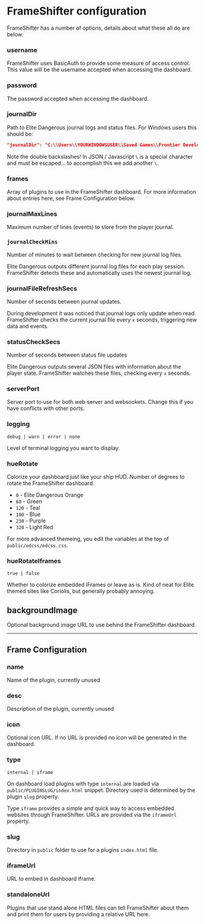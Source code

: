 # FrameShifter configuration

FrameShifter has a number of options, details about what these all do are below.

### username

FrameShifter uses BasicAuth to provide some measure of access control. This value will be the username accepted when accessing the dashboard.

### password

The password accepted when accessing the dashboard.

### journalDir

Path to Elite Dangerous journal logs and status files.
For Windows users this should be:

```json
"journalDir": "C:\\Users\\YOURWINDOWSUSER\\Saved Games\\Frontier Developments\\Elite Dangerous",
```

Note the double backslashes! In JSON / Javascript `\` is a special character and must be escaped... to accomplish this we add another `\`.

### frames

Array of plugins to use in the FrameShifter dashboard. For more information about entries here, see Frame Configuration below.

### journalMaxLines

Maximum number of lines (events) to store from the player journal. 

### `journalCheckMins`

Number of minutes to wait between checking for new journal log files. 

Elite Dangerous outputs different journal log files for each play session. FrameShifter detects these and automatically uses the newest journal log.

### journalFileRefreshSecs

Number of seconds between journal updates.

During development it was noticed that journal logs only update when read. FrameShifter checks the current journal file every `x` seconds, triggering new data and events.

### statusCheckSecs

Number of seconds between status file updates

Elite Dangerous outputs several JSON files with information about the player state.  FrameShifter watches these files, checking every `x` seconds.

### serverPort

Server port to use for both web server and websockets.
Change this if you have conflicts with other ports.

### logging

`debug | warn | error | none`

Level of terminal logging you want to display.

### hueRotate

Colorize your dashboard just like your ship HUD. Number of degrees to rotate the FrameShifter dashboard.

- `0` - Elite Dangerous Orange
- `60` - Green
- `120` - Teal
- `180` - Blue
- `230` - Purple
- `320` - Light Red

For more advanced themeing, you edit the variables at the top of `public/edcss/edcss.css`.

### hueRotateIframes

`true | false`

Whether to colorize embedded iFrames or leave as is. Kind of neat for Elite themed sites like Coriolis, but generally probably annoying.

## backgroundImage

Optional background image URL to use behind the FrameShifter dashboard.

---

## Frame Configuration

### name
Name of the plugin, currently unused

### desc
Description of the plugin, currently unused

### icon
Optional icon URL. If no URL is provided no icon will be generated in the dashboard.

### type
`internal | iframe`

On dashboard load plugins with type `internal` are loaded via `public/PLUGINSLUG/index.html` snippet. Directory used is determined by the plugin `slug` property.

Type `iframe` provides a simple and quick way to access embedded websites through FrameShifter. URLs are provided via the `iframeUrl` property.

### slug

Directory in `public` folder to use for a plugins `index.html` file.

### iframeUrl

URL to embed in dashboard iframe.

### standaloneUrl

Plugins that use stand alone HTML files can tell FrameShifter about them and print them for users by providing a relative URL here.

